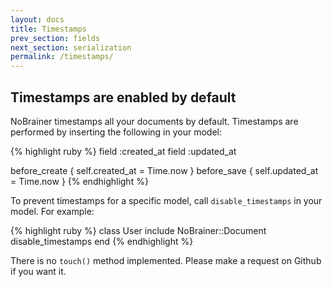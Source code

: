 ```yaml
---
layout: docs
title: Timestamps
prev_section: fields
next_section: serialization
permalink: /timestamps/
---
```


## Timestamps are enabled by default

NoBrainer timestamps all your documents by default.
Timestamps are performed by inserting the following in your model:

{% highlight ruby %}
field :created_at
field :updated_at

before_create { self.created_at = Time.now }
before_save   { self.updated_at = Time.now }
{% endhighlight %}

To prevent timestamps for a specific model, call `disable_timestamps` in your model.  For example:

{% highlight ruby %}
class User
  include NoBrainer::Document
  disable_timestamps
end
{% endhighlight %}

There is no `touch()` method implemented. Please make a request on Github
if you want it.
